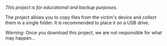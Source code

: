 *_This project is for educational and backup purposes._*

The project allows you to copy files from the victim's device and collect them in a single folder. It is recommended to place it on a USB drive.

*Warning*: Once you download this project, we are not responsible for what may happen...
